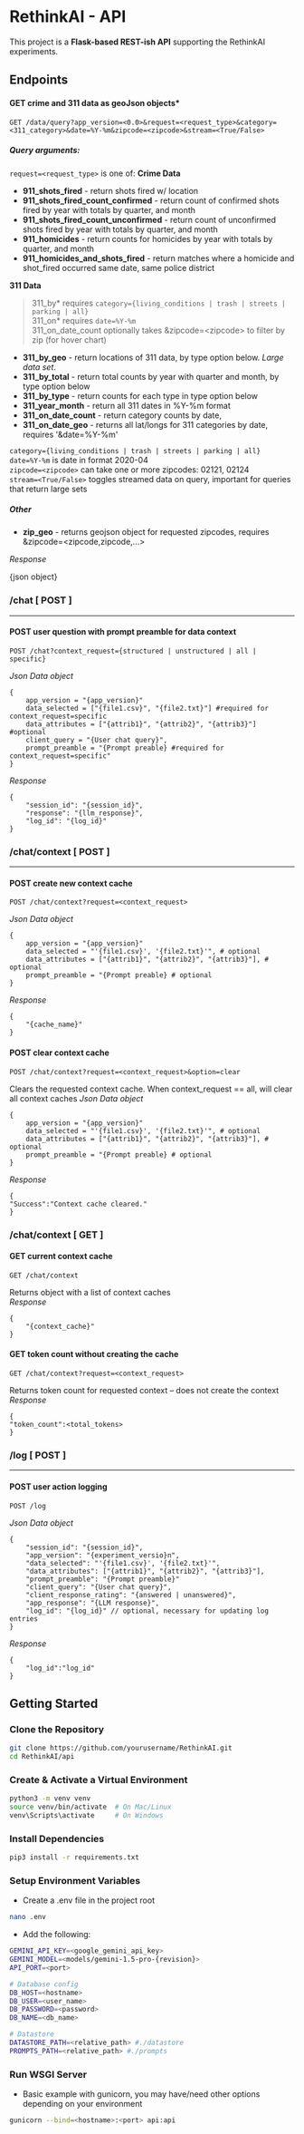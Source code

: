 # RethinkAI - API

This project is a **Flask-based REST-ish API** supporting the RethinkAI experiments.

##  Endpoints

#### **GET crime and 311 data as geoJson objects***
```
GET /data/query?app_version=<0.0>&request=<request_type>&category=<311_category>&date=%Y-%m&zipcode=<zipcode>&stream=<True/False>
```
##### Query arguments:
```request=<request_type>``` is one of: 
**Crime Data**
- **911_shots_fired** - return shots fired w/ location
- **911_shots_fired_count_confirmed** - return count of confirmed shots fired by year with totals by quarter, and month
- **911_shots_fired_count_unconfirmed** - return count of unconfirmed shots fired by year with totals by quarter, and month
- **911_homicides** - return counts for homicides by year with totals by quarter, and month
- **911_homicides_and_shots_fired** - return matches where a homicide and shot_fired occurred same date, same police district

**311 Data**
> 311_by\* requires ```category={living_conditions | trash | streets | parking | all}```  
> 311_on\* requires ```date=%Y-%m ```  
> 311_on_date_count optionally takes &zipcode=\<zipcode\> to filter by zip (for hover chart)  
- **311_by_geo** - return locations of 311 data, by type option below. *Large data set*.
- **311_by_total** - return total counts by year with quarter and month, by type option below
- **311_by_type** - return counts for each type in type option below
- **311_year_month** - return all 311 dates in %Y-%m format
- **311_on_date_count** - return category counts by date, 
- **311_on_date_geo** - returns all lat/longs for 311 categories by date, requires '&date=%Y-%m'
  
    
```category={living_conditions | trash | streets | parking | all}```  
```date=%Y-%m``` is date in format 2020-04  
```zipcode=<zipcode>``` can take one or more zipcodes: 02121, 02124  
```stream=<True/False>``` toggles streamed data on query, important for queries that return large sets
##### Other
- **zip_geo** - returns geojson object for requested zipcodes, requires &zipcode=\<zipcode,zipcode,...\>

*Response*

{json object}


### /chat \[ POST \]
---
#### **POST user question with prompt preamble for data context**
```
POST /chat?context_request={structured | unstructured | all | specific}
```
*Json Data object*
```
{
    app_version = "{app_version}"
    data_selected = ["{file1.csv}", "{file2.txt}"] #required for context_request=specific
    data_attributes = ["{attrib1}", "{attrib2}", "{attrib3}"] #optional
    client_query = "{User chat query}",
    prompt_preamble = "{Prompt preable} #required for context_request=specific"
}
```
*Response*
```
{
    "session_id": "{session_id}",		
    "response": "{llm_response}",
    "log_id": "{log_id}"
}
```

### /chat/context \[ POST \] 
---
#### **POST create new context cache**
```
POST /chat/context?request=<context_request>
```
*Json Data object*
```
{
    app_version = "{app_version}"
    data_selected = "'{file1.csv}', '{file2.txt}'", # optional
    data_attributes = ["{attrib1}", "{attrib2}", "{attrib3}"], # optional
    prompt_preamble = "{Prompt preable} # optional
}
```
*Response*
```
{
    "{cache_name}"
}
```
#### **POST clear context cache**
```
POST /chat/context?request=<context_request>&option=clear
```
Clears the requested context cache. When context_request == all, will clear all context caches
*Json Data object*
```
{
    app_version = "{app_version}"
    data_selected = "'{file1.csv}', '{file2.txt}'", # optional
    data_attributes = ["{attrib1}", "{attrib2}", "{attrib3}"], # optional
    prompt_preamble = "{Prompt preable} # optional
}
```
*Response*
```
{
"Success":"Context cache cleared."
}
```
### /chat/context \[ GET \] 

#### **GET current context cache**
```
GET /chat/context
```
Returns object with a list of context caches  
*Response*
```
{
    "{context_cache}"
}
```
#### **GET token count without creating the cache**
```
GET /chat/context?request=<context_request>
```
Returns token count for requested context – does not create the context
*Response*
```
{
"token_count":<total_tokens>
}
```


### /log \[ POST \]
---
#### **POST user action logging**
```
POST /log
```
*Json Data object*
```
{
    "session_id": "{session_id}",		
    "app_version": "{experiment_versio}n",
    "data_selected": "'{file1.csv}', '{file2.txt}'",
    "data_attributes": ["{attrib1}", "{attrib2}", "{attrib3}"],
    "prompt_preamble": "{Prompt preamble}"
    "client_query": "{User chat query}",
    "client_response_rating": "{answered | unanswered}",
    "app_response": "{LLM response}",
    "log_id": "{log_id}" // optional, necessary for updating log entries 	
}
```
*Response*
```
{
    "log_id":"log_id"
}
```

## Getting Started

### Clone the Repository

```sh
git clone https://github.com/yourusername/RethinkAI.git
cd RethinkAI/api

```

### Create & Activate a Virtual Environment

```sh
python3 -m venv venv
source venv/bin/activate  # On Mac/Linux
venv\Scripts\activate     # On Windows
```

### Install Dependencies

```sh
pip3 install -r requirements.txt
```

### Setup Environment Variables

- Create a .env file in the project root

```sh
nano .env
```

- Add the following:

```sh
GEMINI_API_KEY=<google_gemini_api_key>
GEMINI_MODEL=<models/gemini-1.5-pro-{revision}>
API_PORT=<port>

# Database config
DB_HOST=<hostname>
DB_USER=<user_name>
DB_PASSWORD=<password>
DB_NAME=<db_name>

# Datastore
DATASTORE_PATH=<relative_path> #./datastore
PROMPTS_PATH=<relative_path> #./prompts
```

### Run WSGI Server

- Basic example with gunicorn, you may have/need other options depending on your environment
 
```sh
gunicorn --bind=<hostname>:<port> api:api
```